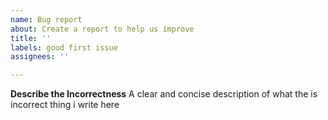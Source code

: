 ```yaml
---
name: Bug report
about: Create a report to help us improve
title: ''
labels: good first issue
assignees: ''

---
```


**Describe the Incorrectness**
A clear and concise description of what the is incorrect thing i write here
